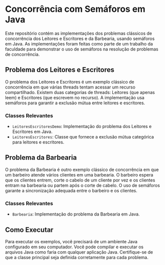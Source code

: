 # Concorrência com Semáforos em Java

Este repositório contém as implementações dos problemas clássicos de concorrência dos Leitores e Escritores e da Barbearia, usando semáforos em Java. As implementações foram feitas como parte de um trabalho da faculdade para demonstrar o uso de semáforos na resolução de problemas de concorrência.

## Problema dos Leitores e Escritores

O problema dos Leitores e Escritores é um exemplo clássico de concorrência em que várias threads tentam acessar um recurso compartilhado. Existem duas categorias de threads: Leitores (que apenas leem) e Escritores (que escrevem no recurso). A implementação usa semáforos para garantir a exclusão mútua entre leitores e escritores.

### Classes Relevantes

- `LeitoresEscritoresDemo`: Implementação do problema dos Leitores e Escritores em Java.
- `LeitoresEscritores`: Classe que fornece a exclusão mútua categórica para leitores e escritores.

## Problema da Barbearia

O problema da Barbearia é outro exemplo clássico de concorrência em que um barbeiro atende vários clientes em uma barbearia. O barbeiro espera que os clientes entrem, corte o cabelo de um cliente por vez e os clientes entram na barbearia ou partem após o corte de cabelo. O uso de semáforos garante a sincronização adequada entre o barbeiro e os clientes.

### Classes Relevantes

- `Barbearia`: Implementação do problema da Barbearia em Java.

## Como Executar

Para executar os exemplos, você precisará de um ambiente Java configurado em seu computador. Você pode compilar e executar os arquivos Java como faria com qualquer aplicação Java. Certifique-se de que a classe principal seja definida corretamente para cada problema.